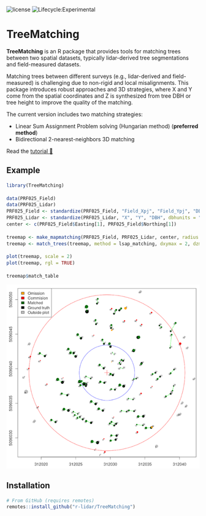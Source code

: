 ![license](https://img.shields.io/badge/Licence-MIT-blue.svg)
![Lifecycle:Experimental](https://img.shields.io/badge/Lifecycle-Experimental-990000)

# TreeMatching

**TreeMatching** is an R package that provides tools for matching trees between two spatial datasets, typically lidar-derived tree segmentations and field-measured datasets.

Matching trees between different surveys (e.g., lidar-derived and field-measured) is challenging due to non-rigid and local misalignments. This package introduces robust approaches and 3D strategies, where X and Y come from the spatial coordinates and Z is synthesized from tree DBH or tree height to improve the quality of the matching.

The current version includes two matching strategies:

- Linear Sum Assignment Problem solving (Hungarian method) (**preferred method**)
- Bidirectional 2-nearest-neighbors 3D matching

Read the [tutorial 📖](https://r-lidar.github.io/TreeMatching/articles/Tutorial.html)

## Example

```r
library(TreeMatching)

data(PRF025_Field)
data(PRF025_Lidar)
PRF025_Field <- standardize(PRF025_Field, "Field_Xpj", "Field_Ypj", "DBH", dbhunits = "cm", crs = 2959)
PRF025_Lidar <- standardize(PRF025_Lidar, "X", "Y", "DBH", dbhunits = "m", crs = 2959)
center <- c(PRF025_Field$Easting[1], PRF025_Field$Northing[1])

treemap <- make_mapmatching(PRF025_Field, PRF025_Lidar, center, radius = 11.28)
treemap <- match_trees(treemap, method = lsap_matching, dxymax = 2, dzmax = 0.1)

plot(treemap, scale = 2)
plot(treemap, rgl = TRUE)

treemap$match_table
```


![](man/figures/PRF025.png)

## Installation

```r
# From GitHub (requires remotes)
remotes::install_github("r-lidar/TreeMatching")
```
